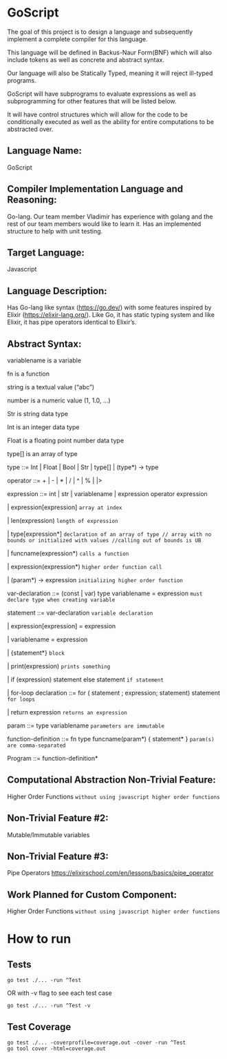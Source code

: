 # GoScript
The goal of this project is to design a language and subsequently implement a complete compiler for this language.

This language will be defined in Backus-Naur Form(BNF) which will also include tokens as well as concrete and abstract syntax.

Our language will also be Statically Typed, meaning it will reject ill-typed programs.

GoScript will have subprograms to evaluate expressions as well as subprogramming for other features that will be listed below.

It will have control structures which will allow for the code to be conditionally executed as well as the ability for entire computations to be abstracted over.

## Language Name: 
GoScript

## Compiler Implementation Language and Reasoning: 
Go-lang. Our team member Vladimir has experience with golang and the rest of our team members would like to learn it. Has an implemented structure to help with unit testing.

## Target Language: 
Javascript

## Language Description:  
Has Go-lang like syntax (https://go.dev/) with some features inspired by Elixir (https://elixir-lang.org/). Like Go, it has static typing system and like Elixir, it has pipe operators identical to Elixir’s.

## Abstract Syntax: 
variablename is a variable

fn is a function

string is a textual value (“abc”) 

number is a numeric value (1, 1.0, …)

Str is string data type

Int is an integer data type

Float is a floating point number data type

type[] is an array of type

type ::= Int | Float | Bool | Str | type[] | (type*) -> type 

operator ::= + | - | * | / | ^ | % | |>

expression ::= int | str | variablename  | expression operator expression

| expression[expression]  `array at index`

| len(expression) `length of expression`

| type[expression*] `declaration of an array of type // array with no bounds or initialized with values //calling out of bounds is UB`

| funcname(expression*) `calls a function`

| expression(expression*) `higher order function call`

| (param*) -> expression `initializing higher order function`

var-declaration ::= (const | var) type variablename = expression `must declare type when creating variable`

statement ::= var-declaration `variable declaration`

| expression[expression] = expression 

| variablename = expression

| {statement*} `block`

| print(expression)  `prints something`

| if (expression) statement else statement `if statement`

| for-loop declaration ::= for ( statement ; expression; statement) statement `for loops`

| return expression `returns an expression`

param ::= type variablename `parameters are immutable`

function-definition ::= fn type funcname(param*) { statement* } `param(s) are comma-separated`

Program ::= function-definition*

## Computational Abstraction Non-Trivial Feature: 
Higher Order Functions `without using javascript higher order functions`

## Non-Trivial Feature #2: 
 Mutable/Immutable variables

## Non-Trivial Feature #3: 
Pipe Operators
https://elixirschool.com/en/lessons/basics/pipe_operator 

## Work Planned for Custom Component:  
Higher Order Functions `without using javascript higher order functions`

# How to run
## Tests 
```
go test ./... -run ^Test
```

OR with -v flag to see each test case
```
go test ./... -run ^Test -v
```

## Test Coverage
```
go test ./... -coverprofile=coverage.out -cover -run ^Test
go tool cover -html=coverage.out
```

